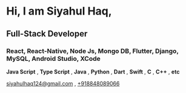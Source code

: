 # Hi, I am Siyahul Haq,
## Full-Stack Developer
### React, React-Native, Node Js, Mongo DB, Flutter, Django, MySQL, Android Studio, XCode
**Java Script** , **Type Script** , **Java** , **Python** , **Dart** , **Swift** , **C** , **C++** , **etc**

[siyahulhaq124@gmail.com](mailto://siyahulhaq124@gmail.com) ,
[+918848089066](tel://+918848089066)
